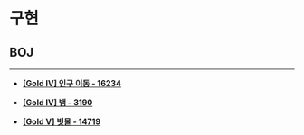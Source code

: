 # 구현

## BOJ

<hr>

- __[[Gold IV] 인구 이동 - 16234](./16234. 인구 이동/)__

- __[[Gold IV] 뱀 - 3190](./3190. 뱀/)__

- __[[Gold V] 빗물 - 14719](./14719. 빗물)__
